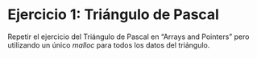 # Ejercicio 1: Triángulo de Pascal

Repetir el ejercicio del Triángulo de Pascal en “Arrays and Pointers”
pero utilizando un único *malloc* para todos los datos del triángulo.
